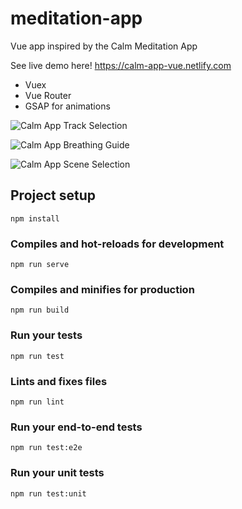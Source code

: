 # meditation-app

Vue app inspired by the Calm Meditation App

See live demo here! https://calm-app-vue.netlify.com

- Vuex
- Vue Router
- GSAP for animations

![Calm App Track Selection](https://i.imgur.com/6AVXl6S.gif)

![Calm App Breathing Guide](https://i.imgur.com/5EpbcLD.gif)

![Calm App Scene Selection](https://i.imgur.com/YyA1qZS.gif)

## Project setup

```
npm install
```

### Compiles and hot-reloads for development

```
npm run serve
```

### Compiles and minifies for production

```
npm run build
```

### Run your tests

```
npm run test
```

### Lints and fixes files

```
npm run lint
```

### Run your end-to-end tests

```
npm run test:e2e
```

### Run your unit tests

```
npm run test:unit
```
